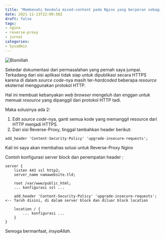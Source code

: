 ```yaml
---
title: "Membenahi Kendala mixed-content pada Nginx yang berperan sebagai Reverse-Proxy"
date: 2021-11-13T22:09:50Z
draft: false
tags:
- nginx
- reverse-proxy
- jurnal
categories:
- Sysadmin
---
```


![Bismillah](https://drive.google.com/uc?id=17WTklzV4j4O0PMOeHtAqjXjXd9hrtfbT#center)

Sekedar dokumentasi dari permasalahan yang pernah saya jumpai. Terkadang dari sisi aplikasi tidak siap untuk dipublikasi secara HTTPS karena di dalam _source code_-nya masih ter-_hardcoded_ beberapa _resource_ eksternal menggunakan protokol HTTP.

Hal ini membuat kebanyakan _web browser_ mengeluh dan enggan untuk memuat _resource_ yang dipanggil dari protokol HTTP tadi.

Maka solusinya ada 2:

1. Edit _source code_-nya, ganti semua kode yang memanggil resource dari HTTP menjadi HTTPS.
2. Dari sisi Reverse-Proxy, tinggal tambahkan header berikut:

```
add_header 'Content-Security-Policy' 'upgrade-insecure-requests';
```


Kali ini saya akan membahas solusi untuk Reverse-Proxy Nginx

Contoh konfigurasi server block dan penempatan header :

```
server {
    listen 443 ssl http2;
    server_name namawebsite.tld;

    root /var/www/public_html;
    ... konfigurasi ssl ...

    add_header 'Content-Security-Policy' 'upgrade-insecure-requests';  <-- Taruh disini, di dalam server block dan diluar block location

    location / {
        ... konfigurasi ...
    }
}
```

Semoga bermanfaat, _insyaAllah_.